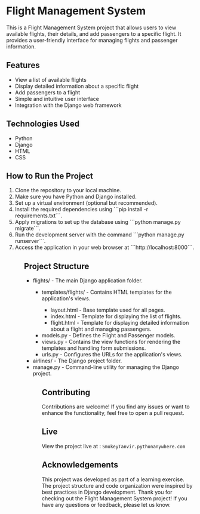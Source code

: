 # Flight Management System
This is a Flight Management System project that allows users to view available flights, their details, and add passengers to a specific flight. It provides a user-friendly interface for managing flights and passenger information.

## Features
<ul>
  <li>View a list of available flights</li>
  <li>Display detailed information about a specific flight</li>
  <li>Add passengers to a flight</li>
  <li>Simple and intuitive user interface</li>
  <li>Integration with the Django web framework</li>
</ul>

## Technologies Used
<ul>
  <li>Python</li>
  <li>Django</li>
  <li>HTML</li>
  <li>CSS</li>
</ul>

## How to Run the Project
<ol>
  <li>Clone the repository to your local machine.</li>
  <li>Make sure you have Python and Django installed.</li>
  <li>Set up a virtual environment (optional but recommended).</li>
  <li>Install the required dependencies using ```pip install -r requirements.txt```.</li>
  <li>Apply migrations to set up the database using ```python manage.py migrate```.</li>
  <li>Run the development server with the command ```python manage.py runserver```.</li>
  <li>Access the application in your web browser at ```http://localhost:8000```.</li>
<ol>
  
## Project Structure
<ul>
  <li>flights/ - The main Django application folder.</li>
    <ul>
      <li>templates/flights/ - Contains HTML templates for the application's views.</li>
        <ul>
          <li>layout.html - Base template used for all pages.</li>
          <li>index.html - Template for displaying the list of flights.</li>
          <li>flight.html - Template for displaying detailed information about a flight and managing passengers.</li>
        </ul>
      <li>models.py - Defines the Flight and Passenger models.</li>
      <li>views.py - Contains the view functions for rendering the templates and handling form submissions.</li>
      <li>urls.py - Configures the URLs for the application's views.</li>
   </ul> 
  <li>airlines/ - The Django project folder.</li>
  <li>manage.py - Command-line utility for managing the Django project.</li>
<ul>

## Contributing
Contributions are welcome! If you find any issues or want to enhance the functionality, feel free to open a pull request.

## Live
  View the project live at : ```SmokeyTanvir.pythonanywhere.com```

## Acknowledgements
This project was developed as part of a learning exercise.
The project structure and code organization were inspired by best practices in Django development.
Thank you for checking out the Flight Management System project! If you have any questions or feedback, please let us know.
